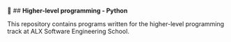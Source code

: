 🔗  ##  **Higher-level programming - Python**


This repository contains programs written for the higher-level programming track at ALX Software Engineering  School.
